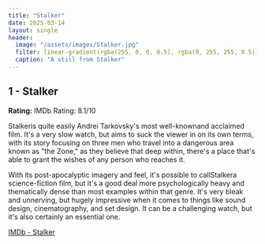 ```yaml
---
title: "Stalker"
date: 2025-03-14
layout: single
header:
  image: "/assets/images/Stalker.jpg"
  filter: linear-gradient(rgba(255, 0, 0, 0.5), rgba(0, 255, 255, 0.5))
  caption: "A still from Stalker"
---
```


## 1 - Stalker

**Rating:** IMDb Rating: 8.1/10

Stalkeris quite easily Andrei Tarkovsky's most well-knownand acclaimed film. It's a very slow watch, but aims to suck the viewer in on its own terms, with its story focusing on three men who travel into a dangerous area known as "the Zone," as they believe that deep within, there's a place that's able to grant the wishes of any person who reaches it.

With its post-apocalyptic imagery and feel, it's possible to callStalkera science-fiction film, but it's a good deal more psychologically heavy and thematically dense than most examples within that genre. It's very bleak and unnerving, but hugely impressive when it comes to things like sound design, cinematography, and set design. It can be a challenging watch, but it's also certainly an essential one.

[IMDb - Stalker](https://www.imdb.com/title/tt0079944/)
